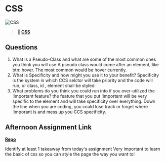 # CSS

![CSS](https://bcw.blob.core.windows.net/public/cssUnit/1411879719053976)

> **📖 [CSS](https://codeworksacademy.com/fs-student-guide/resources/wk1/03-CSS)**

## Questions

1. What is a Pseudo-Class and what are some of the most common ones you think you will use
A pseudo class would come  after an element, like btn: hover. The most common would be  hover currently.
2. What is Specificity and how might you use it to your benefit?
Specificity is the system in which CCS selctor will take priority and the code will run, or class, id , element shall be styled 
3. What problems do you think you could run into if you over-utilized the !important feature?
the feature that you put !important will be very specific to the element and will take specificity over everything. Down the line when you are coding, you could lose track or forget where  !imporant is and mess up you CCS specificity. 
## Afternoon Assignment Link

**[Repo](https://github.com/Gavinlasher/<ASSIGNMENT_REPO>)**

Identify at least 1 takeaway from today's assignment
Very important to learn the basic of css so you can style the page the way you want to!
